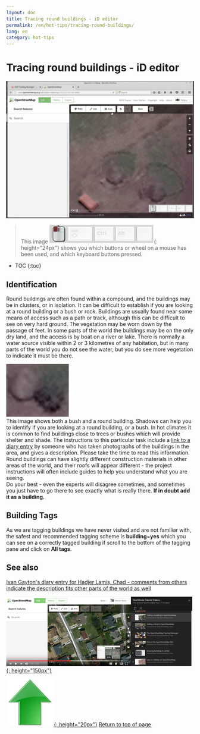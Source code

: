 ```yaml
---
layout: doc
title: Tracing round buildings - iD editor
permalink: /en/hot-tips/tracing-round-buildings/
lang: en
category: hot-tips
---
```


Tracing round buildings - iD editor
============

<!-- > This guide may be downloaded as [tm_starting_en.odt](/files/tm_starting_en.odt) or [tm_starting_en.pdf](/files/tm_starting_en.pdf)  
> Created 2016-10-30  -->  

![Round Buildings][]  

> This image ![keymon]{: height="24px"} shows you which buttons or wheel on a mouse has been used, and which keyboard buttons pressed.  

- TOC
{:toc}

Identification
---------------

Round buildings are often found within a compound, and the buildings may be in clusters, or in isolation. It can be difficult to establish if you are looking at a round building or a bush or rock. Buildings are usually found near some means of access such as a path or track, although this can be difficult to see on very hard ground. The vegetation may be worn down by the passage of feet. In some parts of the world the buildings may be on the only dry land, and the access is by boat on a river or lake. There is normally a water source visible within 2 or 3 kilometres of any habitation, but in many parts of the world you do not see the water, but you do see more vegetation to indicate it must be there.  

![bush-and-round-building][]  
This image shows both a bush and a round building. Shadows can help you to identify if you are looking at a round building, or a bush. In hot climates it is common to find buildings close to trees or bushes which will provide shelter and shade. The instructions to this particular task include a [link to a diary entry](https://www.openstreetmap.org/user/IvanGayton/diary/38612) by someone who has taken photographs of the buildings in the area, and gives a description. Please take the time to read this information. Round buildings can have slightly different construction materials in other areas of the world, and their roofs will appear different - the project instructions will often include guides to help you understand what you are seeing.  
Do your best - even the experts will disagree sometimes, and sometimes you just have to go there to see exactly what is really there. **If in doubt add it as a building.**  

Building Tags
-------------

As we are tagging buildings we have never visited and are not familiar with, the safest and recommended tagging scheme is **building**=**yes** which you can see on a correctly tagged building if scroll to the bottom of the tagging pane and click on **All tags**.

See also  
---------

[Ivan Gayton's diary entry for Hadjer Lamis, Chad - comments from others indicate the description fits other parts of the world as well](https://www.openstreetmap.org/user/IvanGayton/diary/38612)

[![building-video]{: height="150px"}](https://www.youtube.com/watch?v=VPJz-AucqF4&index=7&list=PLb9506_-6FMHZ3nwn9heri3xjQKrSq1hN "Humanitarian OpenStreetMap Team Tutorial Videos - Adding a Building to OpenStreetMap")  

[![arrow-up]{: height="20px"}](/en/hot-tips/getting-started/ "Return to top of page") [Return to top of page](/en/hot-tips/getting-started/ "Return to top of page")

[keymon]:/images/hot-tips/keymon.png
[Round Buildings]: /images/hot-tips/round_building.gif
[bush-and-round-building]: /images/hot-tips/bush-and-round-building.png
[building-video]: /images/hot-tips/building-video.png "Humanitarian OpenStreetMap Team Tutorial Videos - Adding a Building to OpenStreetMap"
[arrow-up]: /images/arrow-up.png
